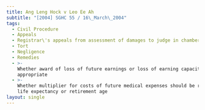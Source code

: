 ```yaml
---
title: Ang Leng Hock v Leo Ee Ah
subtitle: "[2004] SGHC 55 / 16\_March\_2004"
tags:
  - Civil Procedure
  - Appeals
  - Registrar\'s appeals from assessment of damages to judge in chambers
  - Tort
  - Negligence
  - Remedies
  - >-
    Whether award of loss of future earnings or loss of earning capacity
    appropriate
  - >-
    Whether multiplier for costs of future medical expenses should be related to
    life expectancy or retirement age
layout: single
---
```


